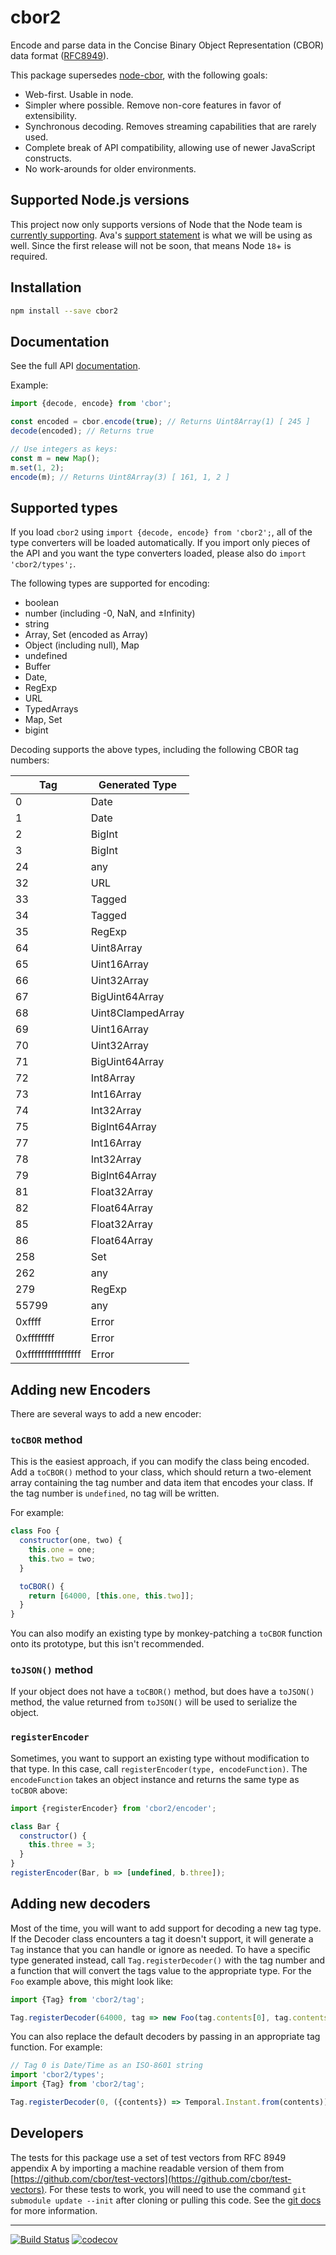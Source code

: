 # cbor2

Encode and parse data in the Concise Binary Object Representation (CBOR) data
format ([RFC8949](https://www.rfc-editor.org/rfc/rfc8949.html)).

This package supersedes [node-cbor](https://github.com/hildjj/node-cbor/tree/main/packages/cbor), with the following goals:

- Web-first.  Usable in node.
- Simpler where possible.  Remove non-core features in favor of extensibility.
- Synchronous decoding.  Removes streaming capabilities that are rarely used.
- Complete break of API compatibility, allowing use of newer JavaScript constructs.
- No work-arounds for older environments.

## Supported Node.js versions

This project now only supports versions of Node that the Node team is
[currently supporting](https://github.com/nodejs/Release#release-schedule).
Ava's [support
statement](https://github.com/avajs/ava/blob/main/docs/support-statement.md)
is what we will be using as well. Since the first release will not be soon,
that means Node `18`+ is required.

## Installation

```bash
npm install --save cbor2
```

## Documentation

See the full API [documentation](http://hildjj.github.io/cbor2/).

Example:

```js
import {decode, encode} from 'cbor';

const encoded = cbor.encode(true); // Returns Uint8Array(1) [ 245 ]
decode(encoded); // Returns true

// Use integers as keys:
const m = new Map();
m.set(1, 2);
encode(m); // Returns Uint8Array(3) [ 161, 1, 2 ]
```

## Supported types

If you load `cbor2` using `import {decode, encode} from 'cbor2';`, all of the
type converters will be loaded automatically.  If you import only pieces of
the API and you want the type converters loaded, please also do
`import 'cbor2/types';`.

The following types are supported for encoding:

- boolean
- number (including -0, NaN, and ±Infinity)
- string
- Array, Set (encoded as Array)
- Object (including null), Map
- undefined
- Buffer
- Date,
- RegExp
- URL
- TypedArrays
- Map, Set
- bigint

Decoding supports the above types, including the following CBOR tag numbers:

| Tag | Generated Type      |
|-----|---------------------|
| 0   | Date                |
| 1   | Date                |
| 2   | BigInt              |
| 3   | BigInt              |
| 24  | any                 |
| 32  | URL                 |
| 33  | Tagged              |
| 34  | Tagged              |
| 35  | RegExp              |
| 64  | Uint8Array          |
| 65  | Uint16Array         |
| 66  | Uint32Array         |
| 67  | BigUint64Array      |
| 68  | Uint8ClampedArray   |
| 69  | Uint16Array         |
| 70  | Uint32Array         |
| 71  | BigUint64Array      |
| 72  | Int8Array           |
| 73  | Int16Array          |
| 74  | Int32Array          |
| 75  | BigInt64Array       |
| 77  | Int16Array          |
| 78  | Int32Array          |
| 79  | BigInt64Array       |
| 81  | Float32Array        |
| 82  | Float64Array        |
| 85  | Float32Array        |
| 86  | Float64Array        |
| 258 | Set                 |
| 262 | any                 |
| 279 | RegExp              |
| 55799 | any               |
| 0xffff | Error            |
| 0xffffffff | Error        |
| 0xffffffffffffffff | Error|

## Adding new Encoders

There are several ways to add a new encoder:

### `toCBOR` method

This is the easiest approach, if you can modify the class being encoded.  Add
a `toCBOR()` method to your class, which should return a two-element array
containing the tag number and data item that encodes your class.  If the tag
number is `undefined`, no tag will be written.

For example:

```js
class Foo {
  constructor(one, two) {
    this.one = one;
    this.two = two;
  }

  toCBOR() {
    return [64000, [this.one, this.two]];
  }
}
```

You can also modify an existing type by monkey-patching a `toCBOR` function
onto its prototype, but this isn't recommended.

### `toJSON()` method

If your object does not have a `toCBOR()` method, but does have a `toJSON()`
method, the value returned from `toJSON()` will be used to serialize the
object.

### `registerEncoder`

Sometimes, you want to support an existing type without modification to that
type.  In this case, call `registerEncoder(type, encodeFunction)`. The
`encodeFunction` takes an object instance and returns the same type as
`toCBOR` above:

```js
import {registerEncoder} from 'cbor2/encoder';

class Bar {
  constructor() {
    this.three = 3;
  }
}
registerEncoder(Bar, b => [undefined, b.three]);
```

## Adding new decoders

Most of the time, you will want to add support for decoding a new tag type.  If
the Decoder class encounters a tag it doesn't support, it will generate a `Tag`
instance that you can handle or ignore as needed.  To have a specific type
generated instead, call `Tag.registerDecoder()` with the tag number and a function that will convert the tags value to the appropriate type. For the `Foo` example above, this might look like:

```js
import {Tag} from 'cbor2/tag';

Tag.registerDecoder(64000, tag => new Foo(tag.contents[0], tag.contents[1]));
```

You can also replace the default decoders by passing in an appropriate tag
function.  For example:

```js
// Tag 0 is Date/Time as an ISO-8601 string
import 'cbor2/types';
import {Tag} from 'cbor2/tag';

Tag.registerDecoder(0, ({contents}) => Temporal.Instant.from(contents));
```

## Developers

The tests for this package use a set of test vectors from RFC 8949 appendix A
by importing a machine readable version of them from
[https://github.com/cbor/test-vectors](https://github.com/cbor/test-vectors). For these tests to work, you will need
to use the command `git submodule update --init` after cloning or pulling this
code.   See the [git docs](https://gist.github.com/gitaarik/8735255#file-git_submodules-md)
for more information.

---
[![Build Status](https://github.com/hildjj/cbor2/workflows/Tests/badge.svg)](https://github.com/hildjj/cbor2/actions?query=workflow%3ATests)
[![codecov](https://codecov.io/gh/hildjj/cbor2/branch/main/graph/badge.svg?token=N7B7YLIDM4)](https://codecov.io/gh/hildjj/cbor2)
